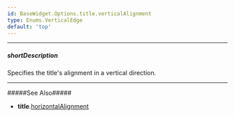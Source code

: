 ```yaml
---
id: BaseWidget.Options.title.verticalAlignment
type: Enums.VerticalEdge
default: 'top'
---
```

---
##### shortDescription
Specifies the title's alignment in a vertical direction.

---
#####See Also#####
- **title**.[horizontalAlignment](/api-reference/10%20UI%20Components/BaseWidget/1%20Configuration/title/horizontalAlignment.md '{basewidgetpath}/Configuration/title#horizontalAlignment')